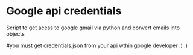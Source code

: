 # Google api credentials

Script to get acess to google gmail via python and convert emails into objects

#you must get credentials.json from your api wthin google developer :) :) 
